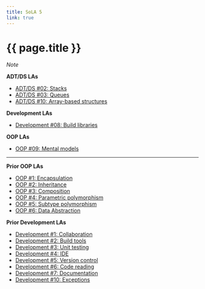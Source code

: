 ```yaml
---
title: SoLA 5
link: true
---
```

# {{ page.title }}

_Note_

**ADT/DS LAs**

* [ADT/DS #02: Stacks](https://www.gradescope.com/courses/818402/assignments/5120057)
* [ADT/DS #03: Queues](https://www.gradescope.com/courses/818402/assignments/5120063)
* [ADT/DS #10: Array-based structures](https://www.gradescope.com/courses/818402/assignments/5120076)

**Development LAs**

* [Development #08: Build libraries](https://www.gradescope.com/courses/818402/assignments/5120138)

**OOP LAs**

* [OOP #09: Mental models](https://www.gradescope.com/courses/818402/assignments/5120088)

---

**Prior OOP LAs**

* [OOP #1: Encapsulation]()
* [OOP #2: Inheritance]()
* [OOP #3: Composition]()
* [OOP #4: Parametric polymorphism]()
* [OOP #5: Subtype polymorphism]()
* [OOP #6: Data Abstraction]()

**Prior Development LAs**

* [Development #1: Collaboration]()
* [Development #2: Build tools]()
* [Development #3: Unit testing]()
* [Development #4: IDE]()
* [Development #5: Version control]()
* [Development #6: Code reading]()
* [Development #7: Documentation]()
* [Development #10: Exceptions]()

